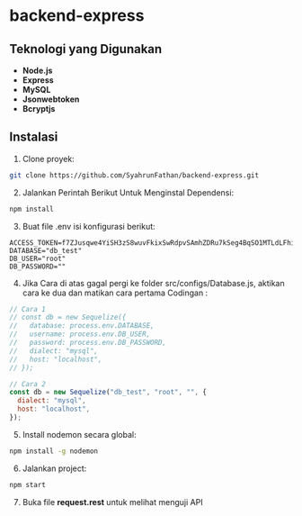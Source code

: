 # backend-express

## Teknologi yang Digunakan

- **Node.js**
- **Express**
- **MySQL**
- **Jsonwebtoken**
- **Bcryptjs**

## Instalasi

1. Clone proyek:

```bash
git clone https://github.com/SyahrunFathan/backend-express.git
```

2. Jalankan Perintah Berikut Untuk Menginstal Dependensi:

```bash
npm install
```

3. Buat file .env isi konfigurasi berikut:

```
ACCESS_TOKEN=f7ZJusqwe4YiSH3zS8wuvFkixSwRdpvSAmhZDRu7kSeg4BqSO1MTLdLFhilqbZcq
DATABASE="db_test"
DB_USER="root"
DB_PASSWORD=""
```

4. Jika Cara di atas gagal pergi ke folder src/configs/Database.js, aktikan cara ke dua dan matikan cara pertama
   Codingan :

```javascript
// Cara 1
// const db = new Sequelize({
//   database: process.env.DATABASE,
//   username: process.env.DB_USER,
//   password: process.env.DB_PASSWORD,
//   dialect: "mysql",
//   host: "localhost",
// });

// Cara 2
const db = new Sequelize("db_test", "root", "", {
  dialect: "mysql",
  host: "localhost",
});
```

5. Install nodemon secara global:

```bash
npm install -g nodemon
```

6. Jalankan project:

```bash
npm start
```

7. Buka file **request.rest** untuk melihat menguji API

